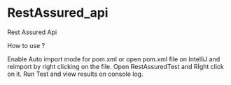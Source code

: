 # RestAssured_api
Rest Assured Api

How to use ?

Enable Auto import mode for pom.xml or open pom.xml file on IntelliJ and reimport by right clicking on the file.
Open RestAssuredTest and Rİght click on it.
Run Test and view results on console log.
